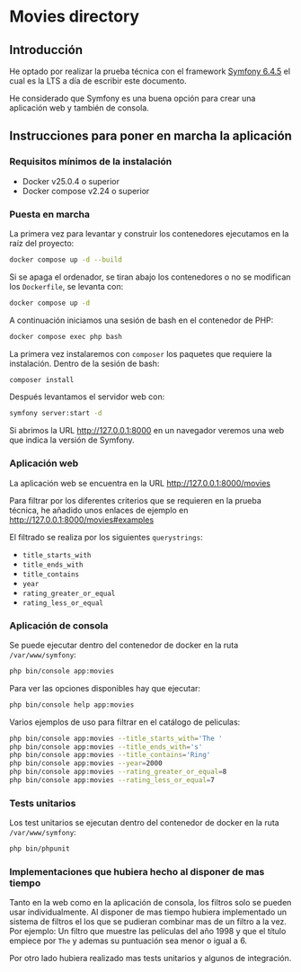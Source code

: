 # Movies directory

## Introducción

He optado por realizar la prueba técnica con el framework [Symfony 6.4.5](https://symfony.com/doc/6.0/index.html) el cual es la LTS a día de escribir este documento.

He considerado que Symfony es una buena opción para crear una aplicación web y también de consola.

## Instrucciones para poner en marcha la aplicación

### Requisitos mínimos de la instalación

- Docker v25.0.4 o superior
- Docker compose v2.24 o superior

### Puesta en marcha
La primera vez para levantar y construir los contenedores ejecutamos en la raíz del proyecto:

```bash
docker compose up -d --build
```

Si se apaga el ordenador, se tiran abajo los contenedores o no se modifican los `Dockerfile`, se levanta con:

```bash
docker compose up -d
```

A continuación iniciamos una sesión de bash en el contenedor de PHP:

```bash
docker compose exec php bash
```

La primera vez instalaremos con `composer` los paquetes que requiere la instalación. Dentro de la sesión de bash:

```bash
composer install
```

Después levantamos el servidor web con:

```bash
symfony server:start -d
```
Si abrimos la URL http://127.0.0.1:8000 en un navegador veremos una web que indica la versión de Symfony.


### Aplicación web

La aplicación web se encuentra en la URL http://127.0.0.1:8000/movies

Para filtrar por los diferentes criterios que se requieren en la prueba técnica, he añadido unos enlaces de ejemplo en http://127.0.0.1:8000/movies#examples

El filtrado se realiza por los siguientes `querystrings`:

- `title_starts_with`
- `title_ends_with`
- `title_contains`
- `year`
- `rating_greater_or_equal`
- `rating_less_or_equal`

### Aplicación de consola

Se puede ejecutar dentro del contenedor de docker en la ruta `/var/www/symfony`:

```bash
php bin/console app:movies
```

Para ver las opciones disponibles hay que ejecutar:

```bash
php bin/console help app:movies
```

Varios ejemplos de uso para filtrar en el catálogo de peliculas:

```bash
php bin/console app:movies --title_starts_with='The '
php bin/console app:movies --title_ends_with='s'
php bin/console app:movies --title_contains='Ring'
php bin/console app:movies --year=2000
php bin/console app:movies --rating_greater_or_equal=8
php bin/console app:movies --rating_less_or_equal=7
```

### Tests unitarios

Los test unitarios se ejecutan dentro del contenedor de docker en la ruta `/var/www/symfony`:

```bash
php bin/phpunit
```


### Implementaciones que hubiera hecho al disponer de mas tiempo

Tanto en la web como en la aplicación de consola, los filtros solo se pueden usar individualmente. Al disponer de mas tiempo hubiera implementado un sistema de filtros el los que se pudieran combinar mas de un filtro a la vez. Por ejemplo: Un filtro que muestre las películas del año 1998 y que el título empiece por `The` y ademas su puntuación sea menor o igual a 6.

Por otro lado hubiera realizado mas tests unitarios y algunos de integración.




